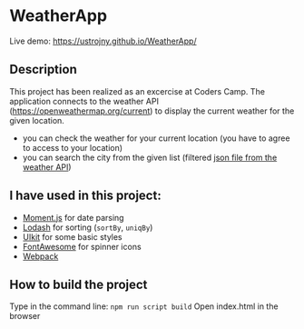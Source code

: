 # WeatherApp
Live demo: https://ustrojny.github.io/WeatherApp/
## Description
This project has been realized as an excercise at Coders Camp.
The application connects to the weather API (https://openweathermap.org/current) to display the current weather for the given location.
- you can check the weather for your current location (you have to agree to access to your location)
- you can search the city from the given list (filtered [json file from the weather API](http://bulk.openweathermap.org/sample/))
## I have used in this project:
- [Moment.js](https://momentjs.com/guides/) for date parsing
- [Lodash](https://lodash.com/) for sorting (`sortBy`, `uniqBy`)
- [UIkit](https://getuikit.com/) for some basic styles
- [FontAwesome](https://fontawesome.com/) for spinner icons
- [Webpack](https://webpack.js.org/) 
## How to build the project
Type in the command line: `npm run script build`
Open index.html in the browser

